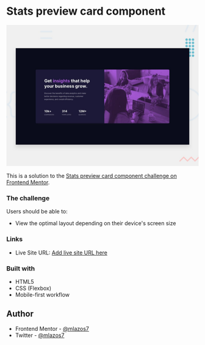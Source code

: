 # Stats preview card component

![Design preview for the Stats preview card component coding challenge](./design/desktop-preview.jpg)

This is a solution to the [Stats preview card component challenge on Frontend Mentor](https://www.frontendmentor.io/challenges/stats-preview-card-component-8JqbgoU62).


### The challenge

Users should be able to:

- View the optimal layout depending on their device's screen size


### Links


- Live Site URL: [Add live site URL here](https://your-live-site-url.com)


### Built with

- HTML5
- CSS (Flexbox)
- Mobile-first workflow


## Author

- Frontend Mentor - [@mlazos7](https://www.frontendmentor.io/profile/mlazos7)
- Twitter - [@mlazos7](https://twitter.com/mlazos7)
